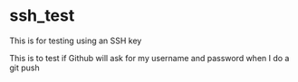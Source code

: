 # ssh_test
This is for testing using an SSH key

This is to test if Github will ask for my username and password when I do a git push
